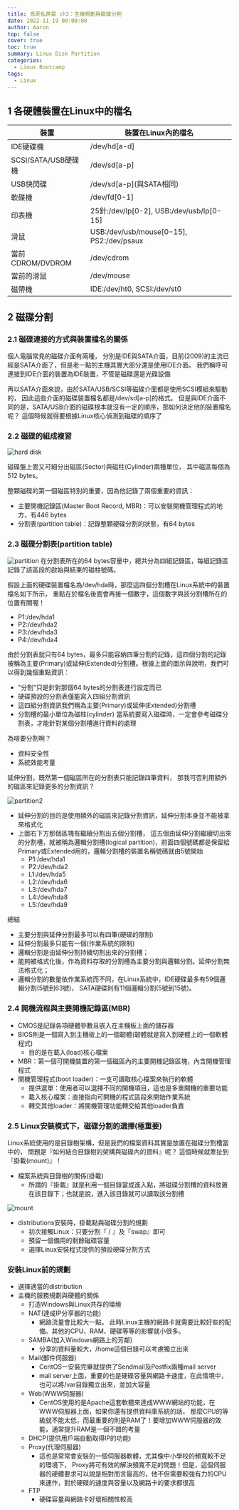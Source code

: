 ```yaml
---
title: 鳥哥私房菜 ch3：主機規劃與磁碟分割
date: 2022-11-19 00:00:00
author: Aaron
top: false
cover: true 
toc: true
summary: Linux Disk Partition
categories: 
  - Linux Bootcamp
tags: 
  - Linux
---
```



## 1 各硬體裝置在Linux中的檔名

|裝置|裝置在Linux內的檔名|
|----|----|
|IDE硬碟機 | /dev/hd[a-d] |
|SCSI/SATA/USB硬碟機 | /dev/sd[a-p] |
|USB快閃碟 | /dev/sd\[a-p\](與SATA相同) | 
|軟碟機 | /dev/fd[0-1] |
|印表機 | 25針:/dev/lp[0-2], USB:/dev/usb/lp[0-15] |
|滑鼠 | USB:/dev/usb/mouse[0-15], PS2:/dev/psaux |
|當前CDROM/DVDROM | /dev/cdrom |
|當前的滑鼠 | /dev/mouse |
|磁帶機 | IDE:/dev/ht0, SCSI:/dev/st0 |


## 2 磁碟分割
### 2.1 磁碟連接的方式與裝置檔名的關係

個人電腦常見的磁碟介面有兩種， 分別是IDE與SATA介面，目前(2009)的主流已經是SATA介面了，但是老一點的主機其實大部分還是使用IDE介面。 我們稱呼可連接到IDE介面的裝置為IDE裝置，不管是磁碟還是光碟設備

再以SATA介面來說，由於SATA/USB/SCSI等磁碟介面都是使用SCSI模組來驅動的， 因此這些介面的磁碟裝置檔名都是/dev/sd\[a-p\]的格式。 但是與IDE介面不同的是，SATA/USB介面的磁碟根本就沒有一定的順序，那如何決定他的裝置檔名呢？ 這個時候就得要根據Linux核心偵測到磁碟的順序了


### 2.2 磁碟的組成複習
![hard disk](/images/linux_bootcamp/harddisk.jpg)

磁碟盤上面又可細分出磁區(Sector)與磁柱(Cylinder)兩種單位， 其中磁區每個為512 bytes。

整顆磁碟的第一個磁區特別的重要，因為他記錄了兩個重要的資訊：
- 主要開機記錄區(Master Boot Record, MBR)：可以安裝開機管理程式的地方，有446 bytes
- 分割表(partition table)：記錄整顆硬碟分割的狀態，有64 bytes


### 2.3 磁碟分割表(partition table)

![partition](/images/linux_bootcamp/partition-1.png)
在分割表所在的64 bytes容量中，總共分為四組記錄區，每組記錄區記錄了該區段的啟始與結束的磁柱號碼。

假設上面的硬碟裝置檔名為/dev/hda時，那麼這四個分割槽在Linux系統中的裝置檔名如下所示， 重點在於檔名後面會再接一個數字，這個數字與該分割槽所在的位置有關喔！
- P1:/dev/hda1
- P2:/dev/hda2
- P3:/dev/hda3
- P4:/dev/hda4


由於分割表就只有64 bytes，最多只能容納四筆分割的記錄，這四個分割的記錄被稱為主要(Primary)或延伸(Extended)分割槽。根據上面的圖示與說明，我們可以得到幾個重點資訊：
- "分割"只是針對那個64 bytes的分割表進行設定而已
- 硬碟預設的分割表僅能寫入四組分割資訊
- 這四組分割資訊我們稱為主要(Primary)或延伸(Extended)分割槽
- 分割槽的最小單位為磁柱(cylinder)
當系統要寫入磁碟時，一定會參考磁碟分割表，才能針對某個分割槽進行資料的處理

為啥要分割啊？
- 資料安全性
- 系統效能考量

延伸分割，既然第一個磁區所在的分割表只能記錄四筆資料， 那我可否利用額外的磁區來記錄更多的分割資訊？

![partition2](/images/linux_bootcamp/partition-2.png)

- 延伸分割的目的是使用額外的磁區來記錄分割資訊，延伸分割本身並不能被拿來格式化
- 上圖右下方那個區塊有繼續分割出五個分割槽， 這五個由延伸分割繼續切出來的分割槽，就被稱為邏輯分割槽(logical partition)，前面四個號碼都是保留給Primary或Extended用的，邏輯分割槽的裝置名稱號碼就由5號開始
  - P1:/dev/hda1
  - P2:/dev/hda2
  - L1:/dev/hda5
  - L2:/dev/hda6
  - L3:/dev/hda7
  - L4:/dev/hda8
  - L5:/dev/hda9


總結
- 主要分割與延伸分割最多可以有四筆(硬碟的限制)
- 延伸分割最多只能有一個(作業系統的限制)
- 邏輯分割是由延伸分割持續切割出來的分割槽；
- 能夠被格式化後，作為資料存取的分割槽為主要分割與邏輯分割。延伸分割無法格式化；
- 邏輯分割的數量依作業系統而不同，在Linux系統中，IDE硬碟最多有59個邏輯分割(5號到63號)， SATA硬碟則有11個邏輯分割(5號到15號)。


### 2.4 開機流程與主要開機記錄區(MBR)
- CMOS是記錄各項硬體參數且嵌入在主機板上面的儲存器
- BIOS則是一個寫入到主機板上的一個韌體(韌體就是寫入到硬體上的一個軟體程式)
  - 目的是在載入(load)核心檔案
- MBR：第一個可開機裝置的第一個磁區內的主要開機記錄區塊，內含開機管理程式
- 開機管理程式(boot loader)：一支可讀取核心檔案來執行的軟體
  - 提供選單：使用者可以選擇不同的開機項目，這也是多重開機的重要功能
  - 載入核心檔案：直接指向可開機的程式區段來開始作業系統
  - 轉交其他loader：將開機管理功能轉交給其他loader負責

### 2.5 Linux安裝模式下，磁碟分割的選擇(極重要)

Linux系統使用的是目錄樹架構，但是我們的檔案資料其實是放置在磁碟分割槽當中的， 問題是『如何結合目錄樹的架構與磁碟內的資料』呢？ 這個時候就牽扯到『掛載(mount)』！

- 檔案系統與目錄樹的關係(掛載)
  - 所謂的『掛載』就是利用一個目錄當成進入點，將磁碟分割槽的資料放置在該目錄下；也就是說，進入該目錄就可以讀取該分割槽

![mount](/images/linux_bootcamp/dir-3.png)


- distributions安裝時，掛載點與磁碟分割的規劃
  - 初次接觸Linux：只要分割『 / 』及『swap』即可
  - 預留一個備用的剩餘磁碟容量
  - 選擇Linux安裝程式提供的預設硬碟分割方式


### 安裝Linux前的規劃
- 選擇適當的distribution
- 主機的服務規劃與硬體的關係
  - 打造Windows與Linux共存的環境
  - NAT(達成IP分享器的功能)
    - 網路流量會比較大一點。 此時Linux主機的網路卡就需要比較好些的配備。其他的CPU、RAM、硬碟等等的影響就小很多。 
  - SAMBA(加入Windows網路上的芳鄰)
    - 分享的資料量較大，/home這個目錄可以考慮獨立出來
  - Mail(郵件伺服器)
    - CentOS一安裝完畢就提供了Sendmail及Postfix兩種mail server
    - mail server上面，重要的也是硬碟容量與網路卡速度，在此情境中，也可以將/var目錄獨立出來，並加大容量
  - Web(WWW伺服器)
    - CentOS使用的是Apache這套軟體來達成WWW網站的功能，在WWW伺服器上面，如果你還有提供資料庫系統的話， 那麼CPU的等級就不能太低，而最重要的則是RAM了！要增加WWW伺服器的效能，通常提升RAM是一個不錯的考量
  - DHCP(提供用戶端自動取得IP的功能)
  - Proxy(代理伺服器)
    - 這也是常常會安裝的一個伺服器軟體，尤其像中小學校的頻寬較不足的環境下， Proxy將可有效的解決頻寬不足的問題！但是，這個伺服器的硬體要求可以說是相對而言最高的，他不但需要較強有力的CPU來運作，對於硬碟的速度與容量以及網路卡的要求都很高
  - FTP
    - 硬碟容量與網路卡好壞相關性較高

